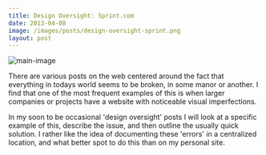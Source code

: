 ```yaml
---
title: Design Oversight: Sprint.com
date: 2013-04-08
image: /images/posts/design-oversight-sprint.png
layout: post
---
```


![main-image](/images/posts/design-oversight-sprint.png)

There are various posts on the web centered around the fact that everything in todays world seems to be broken, in some manor or another. I find that one of the most frequent examples of this is when larger companies or projects have a website with noticeable visual imperfections.  

In my soon to be occasional 'design oversight' posts I will look at a specific example of this, describe the issue, and then outline the usually quick solution. I rather like the idea of documenting these 'errors' in a centralized location, and what better spot to do this than on my personal site.